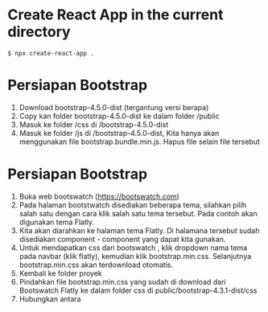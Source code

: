 # Create React App in the current directory
`$ npx create-react-app .`

# Persiapan Bootstrap
1. Download bootstrap-4.5.0-dist (tergantung versi berapa)
2. Copy kan folder bootstrap-4.5.0-dist ke dalam folder /public
3. Masuk ke folder /css di /bootstrap-4.5.0-dist
4. Masuk ke folder /js di /bootstrap-4.5.0-dist, Kita hanya akan menggunakan file bootstrap.bundle.min.js. Hapus file selain file tersebut

# Persiapan Bootstrap
1. Buka web bootswatch (https://bootswatch.com)
2. Pada halaman bootstwatch disediakan beberapa tema, silahkan pilih salah satu dengan cara klik salah satu tema tersebut. Pada contoh akan digunakan tema Flatly.
3. Kita akan diarahkan ke halaman tema Flatly. Di halamana tersebut sudah disediakan component - component yang dapat kita gunakan.
4. Untuk mendapatkan css dari bootswatch , klik dropdown nama tema pada navbar (klik flatly), kemudian klik bootstrap.min.css. Selanjutnya bootstrap.min.css akan terdownload otomatis.
5. Kembali ke folder proyek
6. Pindahkan file bootstrap.min.css yang sudah di download dari Bootswatch Flatly ke dalam folder css di public/bootstrap-4.3.1-dist/css
7. Hubungkan antara 